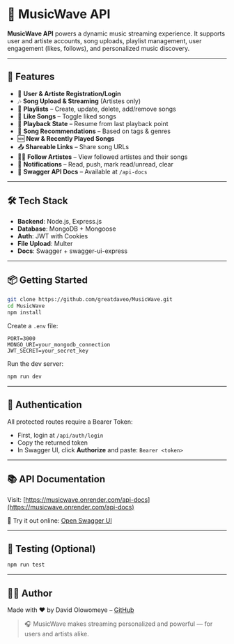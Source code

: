 # 🎵 MusicWave API

**MusicWave API** powers a dynamic music streaming experience. It supports user and artiste accounts, song uploads, playlist management, user engagement (likes, follows), and personalized music discovery.

---

## 🚀 Features

- 👤 **User & Artiste Registration/Login**
- 🎶 **Song Upload & Streaming** (Artistes only)
- 📂 **Playlists** – Create, update, delete, add/remove songs
- 💙 **Like Songs** – Toggle liked songs
- 🔁 **Playback State** – Resume from last playback point
- 🌟 **Song Recommendations** – Based on tags & genres
- 🆕 **New & Recently Played Songs**
- 📤 **Shareable Links** – Share song URLs
- 🧑‍🎤 **Follow Artistes** – View followed artistes and their songs
- 🔔 **Notifications** – Read, push, mark read/unread, clear
- 📄 **Swagger API Docs** – Available at `/api-docs`

---

## 🛠️ Tech Stack

- **Backend**: Node.js, Express.js
- **Database**: MongoDB + Mongoose
- **Auth**: JWT with Cookies
- **File Upload**: Multer
- **Docs**: Swagger + swagger-ui-express

---

## 📦 Getting Started

```bash
git clone https://github.com/greatdaveo/MusicWave.git
cd MusicWave
npm install
```

Create a `.env` file:

```
PORT=3000
MONGO_URI=your_mongodb_connection
JWT_SECRET=your_secret_key
```

Run the dev server:

```bash
npm run dev
```

---

## 🔐 Authentication

All protected routes require a Bearer Token:

- First, login at `/api/auth/login`
- Copy the returned token
- In Swagger UI, click **Authorize** and paste: `Bearer <token>`

---

## 📚 API Documentation

Visit: [https://musicwave.onrender.com/api-docs](https://musicwave.onrender.com/api-docs)

🧪 Try it out online: [Open Swagger UI](https://musicwave.onrender.com/api-docs)

---

## 🧪 Testing (Optional)

```bash
npm run test
```

---

## 🧑‍💻 Author

Made with ❤️ by David Olowomeye – [GitHub](https://github.com/greatdaveo)

> 🎧 MusicWave makes streaming personalized and powerful — for users and artists alike.

